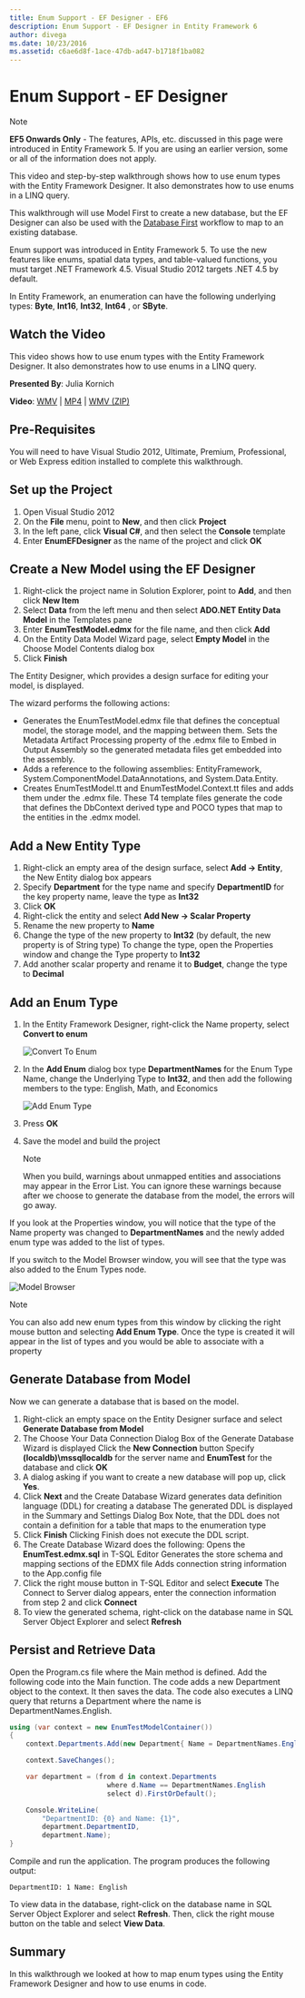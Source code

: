 ```yaml
---
title: Enum Support - EF Designer - EF6
description: Enum Support - EF Designer in Entity Framework 6
author: divega
ms.date: 10/23/2016
ms.assetid: c6ae6d8f-1ace-47db-ad47-b1718f1ba082
---
```

# Enum Support - EF Designer
> [!NOTE]
> **EF5 Onwards Only** - The features, APIs, etc. discussed in this page were introduced in Entity Framework 5. If you are using an earlier version, some or all of the information does not apply.

This video and step-by-step walkthrough shows how to use enum types with the Entity Framework Designer. It also demonstrates how to use enums in a LINQ query.

This walkthrough will use Model First to create a new database, but the EF Designer can also be used with the [Database First](~/ef6/modeling/designer/workflows/database-first.md) workflow to map to an existing database.

Enum support was introduced in Entity Framework 5. To use the new features like enums, spatial data types, and table-valued functions, you must target .NET Framework 4.5. Visual Studio 2012 targets .NET 4.5 by default.

In Entity Framework, an enumeration can have the following underlying types: **Byte**, **Int16**, **Int32**, **Int64** , or **SByte**.

## Watch the Video
This video shows how to use enum types with the Entity Framework Designer. It also demonstrates how to use enums in a LINQ query.

**Presented By**: Julia Kornich

**Video**: [WMV](https://download.microsoft.com/download/0/7/A/07ADECC9-7893-415D-9F20-8B97D46A37EC/HDI-ITPro-MSDN-winvideo-enumwithdesiger.wmv) | [MP4](https://download.microsoft.com/download/0/7/A/07ADECC9-7893-415D-9F20-8B97D46A37EC/HDI-ITPro-MSDN-mp4video-enumwithdesiger.m4v) | [WMV (ZIP)](https://download.microsoft.com/download/0/7/A/07ADECC9-7893-415D-9F20-8B97D46A37EC/HDI-ITPro-MSDN-winvideo-enumwithdesiger.zip)

## Pre-Requisites

You will need to have Visual Studio 2012, Ultimate, Premium, Professional, or Web Express edition installed to complete this walkthrough.

## Set up the Project

1.  Open Visual Studio 2012
2.  On the **File** menu, point to **New**, and then click **Project**
3.  In the left pane, click **Visual C\#**, and then select the **Console** template
4.  Enter **EnumEFDesigner** as the name of the project and click **OK**

## Create a New Model using the EF Designer

1.  Right-click the project name in Solution Explorer, point to **Add**, and then click **New Item**
2.  Select **Data** from the left menu and then select **ADO.NET Entity Data Model** in the Templates pane
3.  Enter **EnumTestModel.edmx** for the file name, and then click **Add**
4.  On the Entity Data Model Wizard page, select **Empty Model** in the Choose Model Contents dialog box
5.  Click **Finish**

The Entity Designer, which provides a design surface for editing your model, is displayed.

The wizard performs the following actions:

-   Generates the EnumTestModel.edmx file that defines the conceptual model, the storage model, and the mapping between them. Sets the Metadata Artifact Processing property of the .edmx file to Embed in Output Assembly so the generated metadata files get embedded into the assembly.
-   Adds a reference to the following assemblies: EntityFramework, System.ComponentModel.DataAnnotations, and System.Data.Entity.
-   Creates EnumTestModel.tt and EnumTestModel.Context.tt files and adds them under the .edmx file. These T4 template files generate the code that defines the DbContext derived type and POCO types that map to the entities in the .edmx model.

## Add a New Entity Type

1.  Right-click an empty area of the design surface, select **Add -&gt; Entity**, the New Entity dialog box appears
2.  Specify **Department** for the type name and specify **DepartmentID** for the key property name, leave the type as **Int32**
3.  Click **OK**
4.  Right-click the entity and select **Add New -&gt; Scalar Property**
5.  Rename the new property to **Name**
6.  Change the type of the new property to **Int32** (by default, the new property is of String type)
    To change the type, open the Properties window and change the Type property to **Int32**
7.  Add another scalar property and rename it to **Budget**, change the type to **Decimal**

## Add an Enum Type

1.  In the Entity Framework Designer, right-click the Name property, select **Convert to enum**

    ![Convert To Enum](~/ef6/media/converttoenum.png)

2.  In the **Add Enum** dialog box type **DepartmentNames** for the Enum Type Name, change the Underlying Type to **Int32**, and then add the following members to the type: English, Math, and Economics

    ![Add Enum Type](~/ef6/media/addenumtype.png)

3.  Press **OK**
4.  Save the model and build the project
    > [!NOTE]
    > When you build, warnings about unmapped entities and associations may appear in the Error List. You can ignore these warnings because after we choose to generate the database from the model, the errors will go away.

If you look at the Properties window, you will notice that the type of the Name property was changed to **DepartmentNames** and the newly added enum type was added to the list of types.

If you switch to the Model Browser window, you will see that the type was also added to the Enum Types node.

![Model Browser](~/ef6/media/modelbrowser.png)

>[!NOTE]
> You can also add new enum types from this window by clicking the right mouse button and selecting **Add Enum Type**. Once the type is created it will appear in the list of types and you would be able to associate with a property

## Generate Database from Model

Now we can generate a database that is based on the model.

1.  Right-click an empty space on the Entity Designer surface and select **Generate Database from Model**
2.  The Choose Your Data Connection Dialog Box of the Generate Database Wizard is displayed
    Click the **New Connection** button
    Specify **(localdb)\\mssqllocaldb** for the server name and **EnumTest** for the database and click **OK**
3.  A dialog asking if you want to create a new database will pop up, click **Yes**.
4.  Click **Next** and the Create Database Wizard generates data definition language (DDL) for creating a database
    The generated DDL is displayed in the Summary and Settings Dialog Box
    Note, that the DDL does not contain a definition for a table that maps to the enumeration type
5.  Click **Finish**
    Clicking Finish does not execute the DDL script.
6.  The Create Database Wizard does the following:
    Opens the **EnumTest.edmx.sql** in T-SQL Editor
    Generates the store schema and mapping sections of the EDMX file
    Adds connection string information to the App.config file
7.  Click the right mouse button in T-SQL Editor and select **Execute**
    The Connect to Server dialog appears, enter the connection information from step 2 and click **Connect**
8.  To view the generated schema, right-click on the database name in SQL Server Object Explorer and select **Refresh**

## Persist and Retrieve Data

Open the Program.cs file where the Main method is defined. Add the following code into the Main function. The code adds a new Department object to the context. It then saves the data. The code also executes a LINQ query that returns a Department where the name is DepartmentNames.English.

``` csharp
using (var context = new EnumTestModelContainer())
{
    context.Departments.Add(new Department{ Name = DepartmentNames.English });

    context.SaveChanges();

    var department = (from d in context.Departments
                        where d.Name == DepartmentNames.English
                        select d).FirstOrDefault();

    Console.WriteLine(
        "DepartmentID: {0} and Name: {1}",
        department.DepartmentID,  
        department.Name);
}
```

Compile and run the application. The program produces the following output:

```console
DepartmentID: 1 Name: English
```

To view data in the database, right-click on the database name in SQL Server Object Explorer and select **Refresh**. Then, click the right mouse button on the table and select **View Data**.

## Summary

In this walkthrough we looked at how to map enum types using the Entity Framework Designer and how to use enums in code. 
